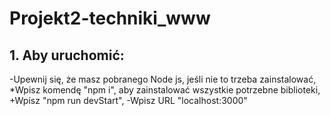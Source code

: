 # Projekt2-techniki_www
## 1. Aby uruchomić:
-Upewnij się, że masz pobranego Node js, jeśli nie to trzeba zainstalować,
*Wpisz komendę "npm i", aby zainstalować wszystkie potrzebne biblioteki,
+Wpisz "npm run devStart",
-Wpisz URL "localhost:3000"

